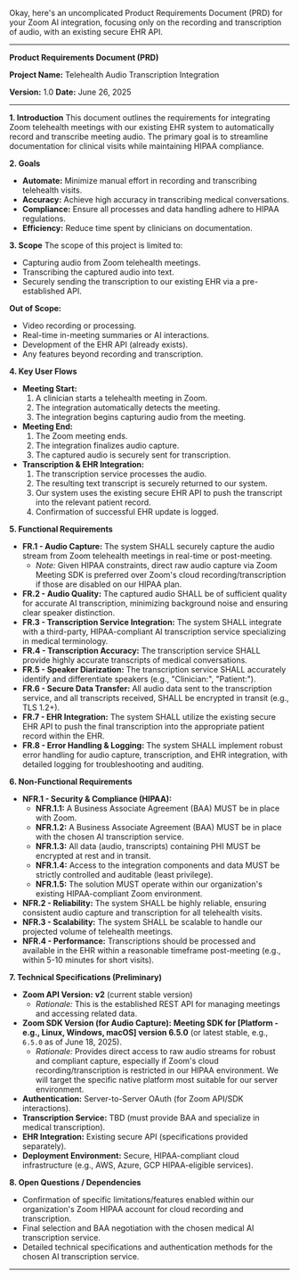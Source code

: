 Okay, here's an uncomplicated Product Requirements Document (PRD) for your Zoom AI integration, focusing only on the recording and transcription of audio, with an existing secure EHR API.

---

**Product Requirements Document (PRD)**

**Project Name:** Telehealth Audio Transcription Integration

**Version:** 1.0
**Date:** June 26, 2025

---

**1. Introduction**
This document outlines the requirements for integrating Zoom telehealth meetings with our existing EHR system to automatically record and transcribe meeting audio. The primary goal is to streamline documentation for clinical visits while maintaining HIPAA compliance.

**2. Goals**
* **Automate:** Minimize manual effort in recording and transcribing telehealth visits.
* **Accuracy:** Achieve high accuracy in transcribing medical conversations.
* **Compliance:** Ensure all processes and data handling adhere to HIPAA regulations.
* **Efficiency:** Reduce time spent by clinicians on documentation.

**3. Scope**
The scope of this project is limited to:
* Capturing audio from Zoom telehealth meetings.
* Transcribing the captured audio into text.
* Securely sending the transcription to our existing EHR via a pre-established API.

**Out of Scope:**
* Video recording or processing.
* Real-time in-meeting summaries or AI interactions.
* Development of the EHR API (already exists).
* Any features beyond recording and transcription.

**4. Key User Flows**

* **Meeting Start:**
    1.  A clinician starts a telehealth meeting in Zoom.
    2.  The integration automatically detects the meeting.
    3.  The integration begins capturing audio from the meeting.
* **Meeting End:**
    1.  The Zoom meeting ends.
    2.  The integration finalizes audio capture.
    3.  The captured audio is securely sent for transcription.
* **Transcription & EHR Integration:**
    1.  The transcription service processes the audio.
    2.  The resulting text transcript is securely returned to our system.
    3.  Our system uses the existing secure EHR API to push the transcript into the relevant patient record.
    4.  Confirmation of successful EHR update is logged.

**5. Functional Requirements**

* **FR.1 - Audio Capture:** The system SHALL securely capture the audio stream from Zoom telehealth meetings in real-time or post-meeting.
    * *Note:* Given HIPAA constraints, direct raw audio capture via Zoom Meeting SDK is preferred over Zoom's cloud recording/transcription if those are disabled on our HIPAA plan.
* **FR.2 - Audio Quality:** The captured audio SHALL be of sufficient quality for accurate AI transcription, minimizing background noise and ensuring clear speaker distinction.
* **FR.3 - Transcription Service Integration:** The system SHALL integrate with a third-party, HIPAA-compliant AI transcription service specializing in medical terminology.
* **FR.4 - Transcription Accuracy:** The transcription service SHALL provide highly accurate transcripts of medical conversations.
* **FR.5 - Speaker Diarization:** The transcription service SHALL accurately identify and differentiate speakers (e.g., "Clinician:", "Patient:").
* **FR.6 - Secure Data Transfer:** All audio data sent to the transcription service, and all transcripts received, SHALL be encrypted in transit (e.g., TLS 1.2+).
* **FR.7 - EHR Integration:** The system SHALL utilize the existing secure EHR API to push the final transcription into the appropriate patient record within the EHR.
* **FR.8 - Error Handling & Logging:** The system SHALL implement robust error handling for audio capture, transcription, and EHR integration, with detailed logging for troubleshooting and auditing.

**6. Non-Functional Requirements**

* **NFR.1 - Security & Compliance (HIPAA):**
    * **NFR.1.1:** A Business Associate Agreement (BAA) MUST be in place with Zoom.
    * **NFR.1.2:** A Business Associate Agreement (BAA) MUST be in place with the chosen AI transcription service.
    * **NFR.1.3:** All data (audio, transcripts) containing PHI MUST be encrypted at rest and in transit.
    * **NFR.1.4:** Access to the integration components and data MUST be strictly controlled and auditable (least privilege).
    * **NFR.1.5:** The solution MUST operate within our organization's existing HIPAA-compliant Zoom environment.
* **NFR.2 - Reliability:** The system SHALL be highly reliable, ensuring consistent audio capture and transcription for all telehealth visits.
* **NFR.3 - Scalability:** The system SHALL be scalable to handle our projected volume of telehealth meetings.
* **NFR.4 - Performance:** Transcriptions should be processed and available in the EHR within a reasonable timeframe post-meeting (e.g., within 5-10 minutes for short visits).

**7. Technical Specifications (Preliminary)**

* **Zoom API Version:** **v2** (current stable version)
    * *Rationale:* This is the established REST API for managing meetings and accessing related data.
* **Zoom SDK Version (for Audio Capture):** **Meeting SDK for [Platform - e.g., Linux, Windows, macOS] version 6.5.0** (or latest stable, e.g., `6.5.0` as of June 18, 2025).
    * *Rationale:* Provides direct access to raw audio streams for robust and compliant capture, especially if Zoom's cloud recording/transcription is restricted in our HIPAA environment. We will target the specific native platform most suitable for our server environment.
* **Authentication:** Server-to-Server OAuth (for Zoom API/SDK interactions).
* **Transcription Service:** TBD (must provide BAA and specialize in medical transcription).
* **EHR Integration:** Existing secure API (specifications provided separately).
* **Deployment Environment:** Secure, HIPAA-compliant cloud infrastructure (e.g., AWS, Azure, GCP HIPAA-eligible services).

**8. Open Questions / Dependencies**

* Confirmation of specific limitations/features enabled within our organization's Zoom HIPAA account for cloud recording and transcription.
* Final selection and BAA negotiation with the chosen medical AI transcription service.
* Detailed technical specifications and authentication methods for the chosen AI transcription service.

---